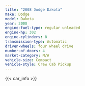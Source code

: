 ```yaml
---
title: "2008 Dodge Dakota"
make: Dodge
model: Dakota
year: 2008
engine-fuel-type: regular unleaded
engine-hp: 302
engine-cylinders: 8
transmission-type: Automatic
driven-wheels: four wheel drive
number-of-doors: 4
market-category: N/A
vehicle-size: Compact
vehicle-style: Crew Cab Pickup
---
```


{{< car_info >}}
